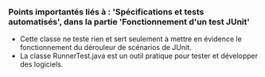 ### Points importantés liés à : 'Spécifications et tests automatisés', dans la partie 'Fonctionnement d'un test JUnit'

- Cette classe ne teste rien et sert seulement à mettre en évidence le fonctionnement du dérouleur de scénarios de JUnit.
- La classe RunnerTest.java est un outil pratique pour tester et développer des logiciels.
